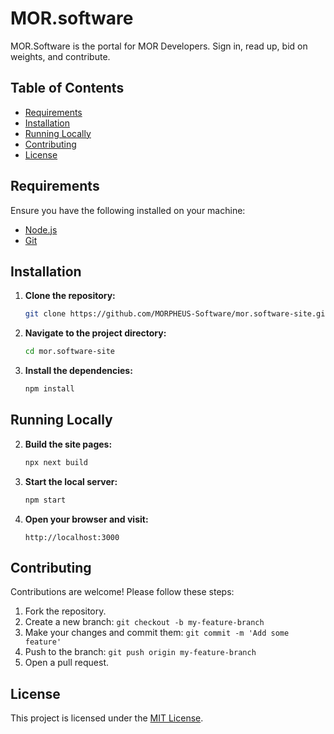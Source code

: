 
# MOR.software


MOR.Software is the portal for MOR Developers.  Sign in, read up, bid on weights, and contribute.


## Table of Contents

- [Requirements](#requirements)
- [Installation](#installation)
- [Running Locally](#running-locally)
- [Contributing](#contributing)
- [License](#license)

## Requirements

Ensure you have the following installed on your machine:

- [Node.js](https://nodejs.org/) 
- [Git](https://git-scm.com/)

## Installation

1. **Clone the repository:**

   ```bash
   git clone https://github.com/MORPHEUS-Software/mor.software-site.git
   ```

2. **Navigate to the project directory:**

   ```bash
   cd mor.software-site
   ```

3. **Install the dependencies:**

   ```bash
   npm install
   ```

## Running Locally


2. **Build the site pages:**

   ```bash
   npx next build
   ```


2. **Start the local server:**

   ```bash
   npm start
   ```

3. **Open your browser and visit:**

   ```
   http://localhost:3000
   ```

## Contributing

Contributions are welcome! Please follow these steps:

1. Fork the repository.
2. Create a new branch: `git checkout -b my-feature-branch`
3. Make your changes and commit them: `git commit -m 'Add some feature'`
4. Push to the branch: `git push origin my-feature-branch`
5. Open a pull request.

## License

This project is licensed under the [MIT License](LICENSE).
